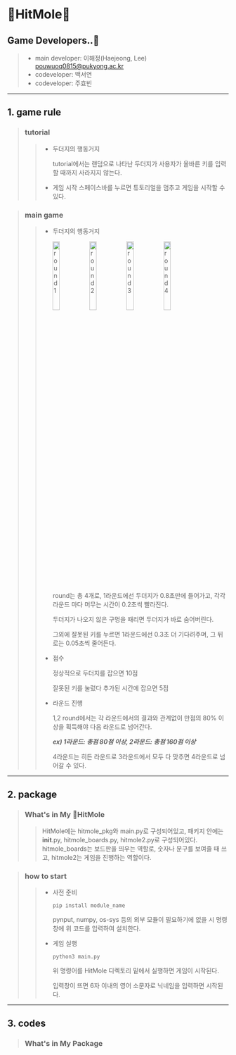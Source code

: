 # 🐒__HitMole__🙉

## **Game Developers..🧶**
>  - main developer: 이해정(Haejeong, Lee) <pouwuoq0815@pukyong.ac.kr>
>  - codeveloper: 백서연
>  - codeveloper: 주효빈

---
## 1. game rule
> ### tutorial
>  >* 두더지의 행동거지
>  >
>  >    tutorial에서는 랜덤으로 나타난 두더지가 사용자가 올바른 키를 입력할 때까지 사라지지 않는다.
>  >
>  >* 게임 시작
>  >    스페이스바를 누르면 튜토리얼을 멈추고 게임을 시작할 수 있다.

> ### main game
>  >* 두더지의 행동거지
>  >
>  >    <img src="https://github.com/idohae/HitMole/assets/152246147/16bc9880-c75c-4180-ba40-d7b3a92b24b4" width="20%" height="20%" alt="round1"></img>
>  >    <img src="https://github.com/idohae/HitMole/assets/152246147/3419f68e-5666-4f60-876a-522565c22bcb" width="20%" height="20%" alt="round2"></img>
>  >    <img src="https://github.com/idohae/HitMole/assets/152246147/b0ef3959-e0d1-4e79-a066-65a9439f672c" width="20%" height="20%" alt="round3"></img>
>  >    <img src="https://github.com/idohae/HitMole/assets/152246147/b8b1c1ce-f1e1-45fe-890d-7cffb34c8362" width="20%" height="20%" alt="round4"></img>
>  >    
>  >    round는 총 4개로, 1라운드에선 두더지가 0.8초만에 들어가고, 각각 라운드 마다 머무는 시간이 0.2초씩 빨라진다.
>  >
>  >    두더지가 나오지 않은 구멍을 때리면 두더지가 바로 숨어버린다.
>  >
>  >    그외에 잘못된 키를 누르면 1라운드에선 0.3초 더 기다려주며, 그 뒤로는 0.05초씩 줄어든다.
>  >  
>  >* 점수
>  >
>  >    정상적으로 두더지를 잡으면 10점
>  >  
>  >    잘못된 키를 눌렀다 추가된 시간에 잡으면 5점
>  >* 라운드 진행
>  >
>  >    1,2 round에서는 각 라운드에서의 결과와 관계없이 만점의 80% 이상을 획득해야 다음 라운드로 넘어간다.
>  >
>  >    ***ex) 1라운드: 총점 80점 이상, 2라운드: 총점 160점 이상***
>  >
>  >    4라운드는 히든 라운드로 3라운드에서 모두 다 맞추면 4라운드로 넘어갈 수 있다.

---
## 2. package
> ### What's in My HitMole
>  > HitMole에는 hitmole_pkg와 main.py로 구성되어있고, 패키지 안에는 __init__.py, hitmole_boards.py,
>  > hitmole2.py로 구성되어있다.
>  > hitmole_boards는 보드판을 띄우는 역할로, 숫자나 문구를 보여줄 때 쓰고, 
>  > hitmole2는 게임을 진행하는 역할이다.

> ### how to start
>  >* 사전 준비
>  > 
>  >       pip install module_name
>  >
>  >    pynput, numpy, os-sys 등의 외부 모듈이 필요하기에 없을 시 명령창에 위 코드를 입력하여 설치한다.
>  >
>  >* 게임 실행
>  >
>  >       python3 main.py
>  >  
>  >    위 명령어를 HitMole 디렉토리 밑에서 실행하면 게임이 시작된다.
>  >
>  >    입력창이 뜨면 6자 이내의 영어 소문자로 닉네임을 입력하면 시작된다.

---
## 3. codes
> ### What's in My Package
>  >
